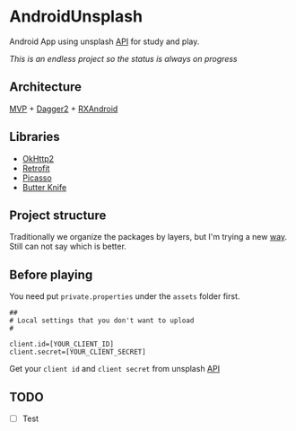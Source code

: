 # AndroidUnsplash

Android App using unsplash [API](https://unsplash.com/developers) for study and play.

*This is an endless project so the status is always on progress*

## Architecture

[MVP](https://github.com/googlesamples/android-architecture) + [Dagger2](https://google.github.io/dagger/) + [RXAndroid](https://github.com/ReactiveX/RxAndroid)

## Libraries

- [OkHttp2](http://square.github.io/okhttp/)
- [Retrofit](https://square.github.io/retrofit/)
- [Picasso](http://square.github.io/picasso/)
- [Butter Knife](http://jakewharton.github.io/butterknife/)

## Project structure

Traditionally we organize the packages by layers, but I'm trying a new [way](https://medium.com/@cesarmcferreira/package-by-features-not-layers-2d076df1964d#.crq09v17m).
Still can not say which is better.

## Before playing
You need put `private.properties` under the `assets` folder first.
```
##
# Local settings that you don't want to upload
#

client.id=[YOUR_CLIENT_ID]
client.secret=[YOUR_CLIENT_SECRET]
```
Get your `client id` and `client secret` from unsplash [API](https://unsplash.com/developers)

## TODO
- [ ] Test